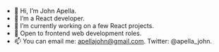 - 👋 Hi, I’m John Apella.  
- 👀 I’m a React developer. 
- 🌱 I’m currently working on a few React projects. 
- 💞️ Open to frontend web development roles. 
- 📫 You can email me: apellajohn@gmail.com. Twitter: @apella_john. 

<!---
apella1/apella1 is a ✨ special ✨ repository because its `README.md` (this file) appears on your GitHub profile.
You can click the Preview link to take a look at your changes.
--->
